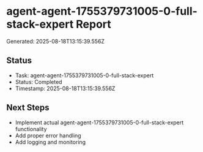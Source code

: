 # agent-agent-1755379731005-0-full-stack-expert Report

Generated: 2025-08-18T13:15:39.556Z

## Status
- Task: agent-agent-1755379731005-0-full-stack-expert
- Status: Completed
- Timestamp: 2025-08-18T13:15:39.556Z

## Next Steps
- Implement actual agent-agent-1755379731005-0-full-stack-expert functionality
- Add proper error handling
- Add logging and monitoring
